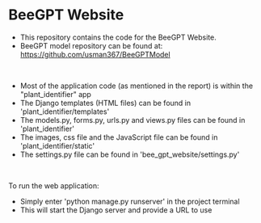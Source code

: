# BeeGPT Website

- This repository contains the code for the BeeGPT Website.
- BeeGPT model repository can be found at: https://github.com/usman367/BeeGPTModel  
  
<p>&nbsp;</p>  
  
- Most of the application code (as mentioned in the report) is within the "plant_identifier" app
- The Django templates (HTML files) can be found in 'plant_identifier/templates'
- The models.py, forms.py, urls.py and views.py files can be found in 'plant_identifier' 
- The images, css file and the JavaScript file can be found in 'plant_identifier/static'
- The settings.py file can be found in 'bee_gpt_website/settings.py'  
  
<p>&nbsp;</p>  
  
To run the web application:
- Simply enter 'python manage.py runserver' in the project terminal
- This will start the Django server and provide a URL to use
